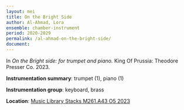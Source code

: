 ```yaml
---
layout: mei
title: On the Bright Side
author: Al-Ahmad, Lora 
ensemble: chamber-instrument
period: 2020-2029
permalink: /al-ahmad-on-the-bright-side/
document:
---
```


In *On the Bright side: for trumpet and piano.* King Of Prussia: Theodore Presser Co. 2023.

**Instrumentation summary**: trumpet (1), piano (1)

**Instrumentation group**: keyboard, brass

**Location**: <a href="https://tufts.primo.exlibrisgroup.com/permalink/01TUN_INST/1kc9gia/alma991019011582003851" target="_blank">Music Library Stacks M261.A43 O5 2023</a>